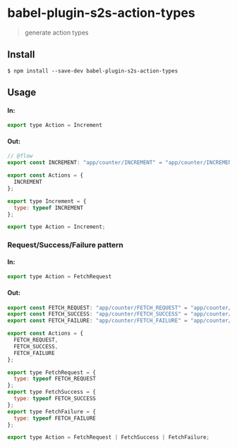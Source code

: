 # babel-plugin-s2s-action-types

> generate action types


## Install

```
$ npm install --save-dev babel-plugin-s2s-action-types
```


## Usage

#### In:

```js
export type Action = Increment
```

#### Out:

```js
// @flow
export const INCREMENT: "app/counter/INCREMENT" = "app/counter/INCREMENT";

export const Actions = {
  INCREMENT
};

export type Increment = {
  type: typeof INCREMENT
};

export type Action = Increment;
```

### Request/Success/Failure pattern

#### In:

```js
export type Action = FetchRequest
```

#### Out:

```js
export const FETCH_REQUEST: "app/counter/FETCH_REQUEST" = "app/counter/FETCH_REQUEST";
export const FETCH_SUCCESS: "app/counter/FETCH_SUCCESS" = "app/counter/FETCH_SUCCESS";
export const FETCH_FAILURE: "app/counter/FETCH_FAILURE" = "app/counter/FETCH_FAILURE";

export const Actions = {
  FETCH_REQUEST,
  FETCH_SUCCESS,
  FETCH_FAILURE
};

export type FetchRequest = {
  type: typeof FETCH_REQUEST
};
export type FetchSuccess = {
  type: typeof FETCH_SUCCESS
};
export type FetchFailure = {
  type: typeof FETCH_FAILURE
};

export type Action = FetchRequest | FetchSuccess | FetchFailure;
```
